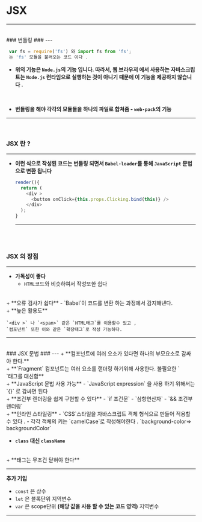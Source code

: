 # JSX #
---
<br>
### 번들링 ###
---

  ``` JavaScript
   var fs = require('fs') 와 import fs from 'fs';
   는 'fs' 모듈을 불러오는 코드 이다 .
   ```
   * **위의 기능은 `Node.js`의 기능 입니다.
   따라서, 웹 브라우저 에서 사용하는 자바스크립트는 `Node.js`   런타임으로 실행하는 것이 아니기 때문에 이 기능을 제공하지 않습니다 .**

   <br>


   + **번들링을 해야 각각의 모듈들을 하나의 파일로 합쳐줌 - `web-pack`의 기능**

  ---
  <br>  


### JSX 란 ? ###
---
+ **이런 식으로 작성된 코드는 번들링 되면서  `Babel-loader`를 통해 `JavaScript` 문법으로 변환 됩니다**
    ```JavaScript
    render(){
      return (
        <div >
          <button onClick={this.props.Clicking.bind(this)} />
        </div>
      );
    }
    ```
    ---

<br>
<br>


### JSX 의 장점 ###
---
+ **가독성이 좋다**
  - `HTML`코드와 비슷하여서 작성또한 쉽다
<br>
+  **오류 검사가 쉽다**
    - `Babel`이 코드를 변환 하는 과정에서 감지해낸다.
    <br>
+ **높은 활용도**

    `<div >` 나 `<span>` 같은 `HTML태그`를 이용할수 있고 ,
    `컴포넌트` 또한 이와 같은 `확장태그`로 작성 가능하다.
---

<br>
### JSX 문법 ###
---
+ **컴포넌트에 여러 요소가 있다면 하나의 부모요소로 감싸야 한다.**
<br>
+ **`Fragment` 컴포넌트는 여러 요소를 랜더링 하기위해 사용한다. 불필요한 `<div>`태그를 대신함**
<br>
+ **JavaScript 문법 사용 가능**
    - `JavaScript expression` 을 사용 하기 위해서는 `{}` 로 감싸면 된다
      <br>
+ **조건부 렌더링을 쉽게 구현할 수 있다**
    - `if 조건문`
    - `삼항연산자`
    - `&& 조건부 렌더링`
<br>
+ **인라인 스타일링**
  - `CSS`스타일을  자바스크립트 객체 형식으로 만들어 적용할 수 있다 .
    - 각각 객체의 키는 `camelCase`로 작성해야한다 .
     `background-color=> backgroundColor`

+ **`class` 대신 `className`**
<br>
+ **태그는 무조건 닫혀야 한다**





---
**추가 기입**
- `const` 은 상수
-  `let` 은 블록단위 지역변수
-  `var` 은 scope단위 **(해당 값을 사용 할 수 있는 코드 영역)** 지역변수


---
<br>
<br>
